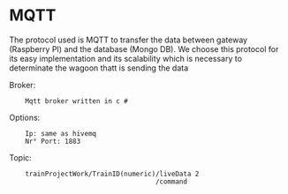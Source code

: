# MQTT

The protocol used is MQTT to transfer the data between gateway (Raspberry PI) and the database (Mongo DB).
We choose this protocol for its easy implementation and its scalability which is necessary to determinate the wagoon thatt is sending the data

Broker:

        Mqtt broker written in c #

Options:

        Ip: same as hivemq
        Nr° Port: 1883

Topic: 

        trainProjectWork/TrainID(numeric)/liveData 2
                                         /command


[gateway]: https://github.com/DavideITS/Yellow_Jellyfish_PW_A2/tree/main/Gateway%20-%20RPI
[database]: https://github.com/DavideITS/Yellow_Jellyfish_PW_A2/tree/main/MongoDb